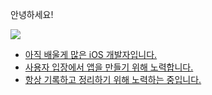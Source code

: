 안녕하세요! 

  <a href="https://www.notion.so/Kang-Chang-Hyeok-96591ce4160447e69c48669b884a7e30"><img src="https://img.shields.io/badge/Portfolio-ffffff?style=flat-square&logo=Notion&logoColor=000000"/>
  
- 아직 배울게 많은 iOS 개발자입니다.
- 사용자 입장에서 앱을 만들기 위해 노력합니다.
- 항상 기록하고 정리하기 위해 노력하는 중입니다.
